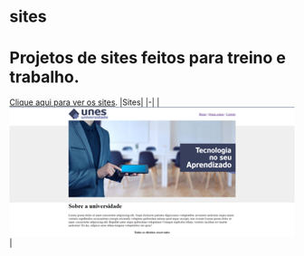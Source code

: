 # sites
# Projetos de sites feitos para treino e trabalho.
[Clique aqui para ver os sites](https://paulodslima.github.io/sites/).
|Sites|
|-|
|[![Imagem universidade unes](universidade_unes.png)](pagina_principal_universidade_unes.html)|

